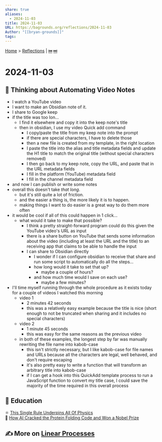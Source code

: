 ```yaml
---
share: true
aliases:
  - 2024-11-03
title: 2024-11-03
URL: https://bagrounds.org/reflections/2024-11-03
Author: "[[bryan-grounds]]"
tags: 
---
```

[Home](../index.md) > [Reflections](./index.md) | [⏮️](./2024-11-01.md) [⏭️](./2024-11-04.md)  
# 2024-11-03  
## 🤔 Thinking about Automating Video Notes  
- I watch a YouTube video  
- I want to make an Obsidian note of it.  
- I share to Google keep  
- if the title was too lon...  
  - I find it elsewhere and copy it into the keep note's title  
  - then in obsidian, I use my video Quick add command  
    - I copy/paste the title from my keep note into the prompt  
    - if there are special characters, I have to delete those  
    - then a new file is created from my template, in the right location  
    - I paste the title into the alias and title metadata fields and update the H1 title to match the original title (without special characters removed)  
    - I then go back to my keep note, copy the URL, and paste that in the URL metadata fields  
    - I fill in the platform (YouTube) metadata field  
    - I fill in the channel metadata field  
- and now I can publish or write some notes  
- overall this doesn't take _that long_.  
  - but it's still quite a lot of friction.  
  - and the easier a thing is, the more likely it is to happen.  
  - making things I want to do easier is a great way to do them more often  
- it would be cool if all of this could happen in 1 click...  
  - what would it take to make that possible?  
    - I think a pretty straight-forward program could do this given the YouTube video's URL as input  
    - there is a share button on YouTube that sends some information about the video (including at least the URL and the title) to an receiving app that claims to be able to handle the input  
    - I can share to Obsidian directly  
      - I wonder if I can configure obsidian to receive that share and run some script to automatically do all the steps...  
      - how long would it take to set that up?  
        - maybe a couple of hours?  
      - and how much time would I save on each use?  
        - maybe a few minutes?  
- I'll time myself running through the whole procedure as it exists today for a couple of videos I watched this morning  
  - video 1  
    - 2 minutes 42 seconds  
    - this was a relatively easy example because the title is nice (short enough to not be truncated when sharing and it includes no special characters)  
  - video 2  
    - 1 minute 45 seconds  
    - this was easy for the same reasons as the previous video  
  - in both of these examples, the longest step by far was manually rewriting the file name into kabob-case  
    - this isn't strictly necessary, but I like kabob-case for file names and URLs because all the characters are legal, well behaved, and don't require escaping  
    - it's also pretty easy to write a function that will transform an arbitrary title into kabob-case  
    - if I can get a hook into this QuickAdd template process to run a JavaScript function to convert my title case, I could save the majority of the time required in this overall process  
  
## 🧠 Education  
⚛️ [This Single Rule Underpins All Of Physics](../videos/this-single-rule-underpins-all-of-physics.md)  
🥩 [How AI Cracked the Protein Folding Code and Won a Nobel Prize](../videos/how-ai-cracked-the-protein-folding-code-and-won-a-nobel-prize.md)  
  
## ✍️ More on [Linear Processes](../topics/linear-processes.md)  
